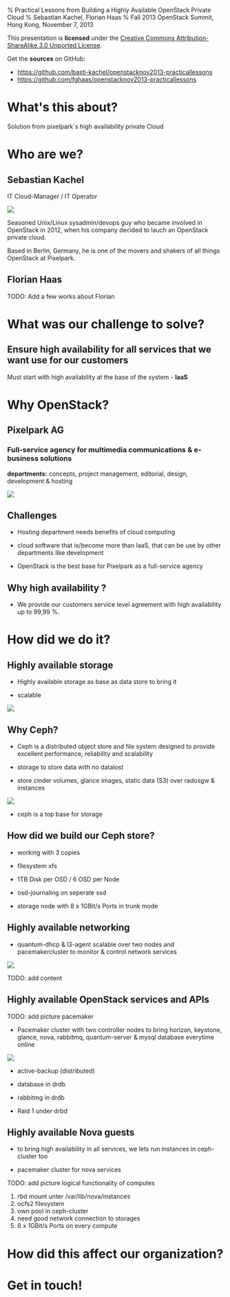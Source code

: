 % Practical Lessons from Building a Highly Available OpenStack Private Cloud
% Sebastian Kachel, Florian Haas
% Fall 2013 OpenStack Summit, Hong Kong, November 7, 2013

This presentation is **licensed** under the
[Creative Commons Attribution-ShareAlike 3.0 Unported License](http://creativecommons.org/licenses/by-sa/3.0/).

Get the **sources** on GitHub:

* <https://github.com/basti-kachel/openstacknov2013-practicallessons>
* <https://github.com/fghaas/openstacknov2013-practicallessons>

# What's this about?

Solution from pixelpark`s high availability private Cloud 

# Who are we?

## Sebastian Kachel 
	
IT Cloud-Manager / IT Operator

![](img/logo-pixelpark.png)

Seasoned Unix/Linux sysadmin/devops guy who became involved in
OpenStack in 2012, when his company decided to lauch an OpenStack
private cloud. 

Based in Berlin, Germany, he is one of the movers and shakers of all
things OpenStack at Pixelpark.

	
## Florian Haas

TODO: Add a few works about Florian

# What was our challenge to solve?

## Ensure high availability for all services that we want use for our customers

Must start with high availability at the base of the system - **IaaS**

# Why OpenStack?

## Pixelpark AG 
	
### Full-service agency for multimedia communications & e-business solutions
	
**departments:** concepts, project management, editorial, design,
  development & hosting

![](img/pp-standorte.png)

## Challenges

* Hosting department needs benefits of cloud computing
  
* cloud software that is/become more than IaaS, that can be use by
  other departments like development

* OpenStack is the best base for Pixelpark as a full-service agency

## Why high availability ?

* We provide our customers service level agreement with high
  availability up to 99,99 %.

# How did we do it?

## Highly available storage

* Highly available storage as base as data store to bring it 

* scalable 

![](img/logo-ceph.png)

## Why Ceph?

* Ceph is a distributed object store and file system designed to provide excellent  performance, reliability and scalability

* storage to store data with no datalost

* store cinder volumes, glance images, static data (S3) over radosgw & instances
 
![](img/ha-storage.png)

* ceph is a top base for storage

## How did we build our Ceph store?

* working with 3 copies

* filesystem xfs

* 1TB Disk per OSD / 6 OSD per Node
 
* osd-journaling on seperate ssd
 
* storage node with 8 x 1GBit/s Ports in trunk mode

## Highly available networking

* quantum-dhcp & l3-agent scalable over two nodes and pacemakercluster
  to monitor & control network services
  
![](img/ha-network.png)
  
TODO: add content  

## Highly available OpenStack services and APIs

TODO: add picture pacemaker

* Pacemaker cluster with two controller nodes to bring horizon,
  keystone, glance, nova, rabbitmq, quantum-server & mysql database
  everytime online
  
![](img/ha-storage.png)

* active-backup (distributed)

* database in drdb 

* rabbitmg in drdb

* Raid 1 under drbd


## Highly available Nova guests

* to bring high availability in all services, we lets run instances in
  ceph-cluster too
  
* pacemaker cluster for nova services 

TODO: add picture logical functionality of computes 

1. rbd mount unter /var/lib/nova/instances
2. ocfs2 filesystem 
3. own pool in ceph-cluster 
4. need good network connection to storages
5. 6 x 1GBit/s Ports on every compute

# How did this affect our organization?

# Get in touch!
